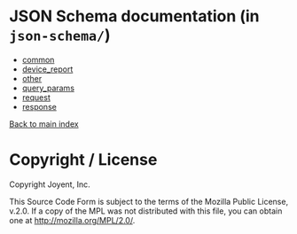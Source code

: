 # JSON Schema documentation (in `json-schema/`)

* [common](../json-schema/common.json)
* [device_report](../json-schema/device_report.json)
* [other](../json-schema/other.json)
* [query_params](../json-schema/query_params.json)
* [request](../json-schema/request.json)
* [response](../json-schema/response.json)

[Back to main index](../)

# Copyright / License

Copyright Joyent, Inc.

This Source Code Form is subject to the terms of the Mozilla Public License,
v.2.0. If a copy of the MPL was not distributed with this file, you can
obtain one at <http://mozilla.org/MPL/2.0/>.
